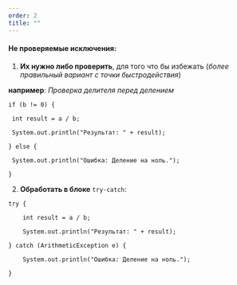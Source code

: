 ```yaml
---
order: 2
title: ""
---
```


#### Не проверяемые исключения:

1) **Их нужно либо проверить**, для того что бы избежать (*более правильный вариант с точки быстродействия*)

**например**: *Проверка делителя перед делением*

`if (b != 0) { `

`  int result = a / b; `

`  System.out.println("Результат: " + result); `

`} else { `

`  System.out.println("Ошибка: Деление на ноль."); `

`}`

2) **Обработать в блоке** `try-catch`:

`try {`

`    int result = a / b;`

`    System.out.println("Результат: " + result);`

`} catch (ArithmeticException e) {`

`    System.out.println("Ошибка: Деление на ноль.");`

`}`


